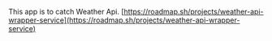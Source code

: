 This app is to catch Weather Api.
[https://roadmap.sh/projects/weather-api-wrapper-service](https://roadmap.sh/projects/weather-api-wrapper-service)
